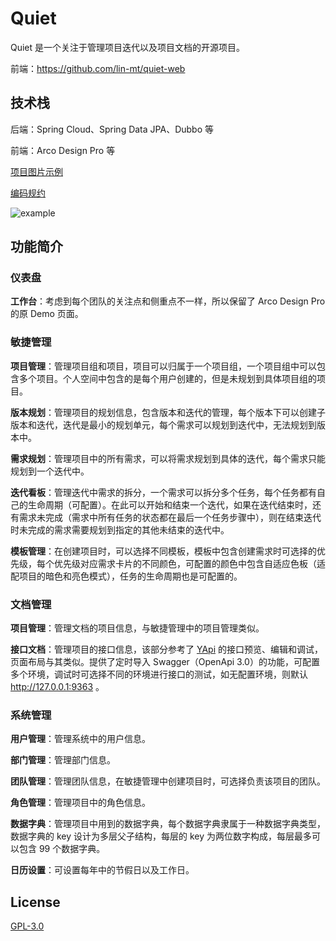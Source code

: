 # Quiet

Quiet 是一个关注于管理项目迭代以及项目文档的开源项目。

前端：https://github.com/lin-mt/quiet-web

## 技术栈

后端：Spring Cloud、Spring Data JPA、Dubbo 等

前端：Arco Design Pro 等

[项目图片示例](EXAMPLE.md)

[编码规约](CODING_PROTOCOL.md)

![example](https://user-images.githubusercontent.com/58337359/203343775-d3d38dd8-a433-468a-9cd1-42318026ae9b.gif)

## 功能简介

### 仪表盘

**工作台**：考虑到每个团队的关注点和侧重点不一样，所以保留了 Arco Design Pro 的原 Demo 页面。

### 敏捷管理

**项目管理**：管理项目组和项目，项目可以归属于一个项目组，一个项目组中可以包含多个项目。个人空间中包含的是每个用户创建的，但是未规划到具体项目组的项目。

**版本规划**：管理项目的规划信息，包含版本和迭代的管理，每个版本下可以创建子版本和迭代，迭代是最小的规划单元，每个需求可以规划到迭代中，无法规划到版本中。

**需求规划**：管理项目中的所有需求，可以将需求规划到具体的迭代，每个需求只能规划到一个迭代中。

**迭代看板**：管理迭代中需求的拆分，一个需求可以拆分多个任务，每个任务都有自己的生命周期（可配置）。在此可以开始和结束一个迭代，如果在迭代结束时，还有需求未完成（需求中所有任务的状态都在最后一个任务步骤中），则在结束迭代时未完成的需求需要规划到指定的其他未结束的迭代中。

**模板管理**：在创建项目时，可以选择不同模板，模板中包含创建需求时可选择的优先级，每个优先级对应需求卡片的不同颜色，可配置的颜色中包含自适应色板（适配项目的暗色和亮色模式），任务的生命周期也是可配置的。

### 文档管理

**项目管理**：管理文档的项目信息，与敏捷管理中的项目管理类似。

**接口文档**：管理项目的接口信息，该部分参考了 [YApi](https://github.com/YMFE/yapi) 的接口预览、编辑和调试，页面布局与其类似。提供了定时导入 Swagger（OpenApi 3.0）的功能，可配置多个环境，调试时可选择不同的环境进行接口的测试，如无配置环境，则默认 http://127.0.0.1:9363 。

### 系统管理

**用户管理**：管理系统中的用户信息。

**部门管理**：管理部门信息。

**团队管理**：管理团队信息，在敏捷管理中创建项目时，可选择负责该项目的团队。

**角色管理**：管理项目中的角色信息。

**数据字典**：管理项目中用到的数据字典，每个数据字典隶属于一种数据字典类型，数据字典的 key 设计为多层父子结构，每层的 key 为两位数字构成，每层最多可以包含 99 个数据字典。

**日历设置**：可设置每年中的节假日以及工作日。

## License

[GPL-3.0](https://github.com/lin-mt/quiet/blob/master/LICENSE.txt)
